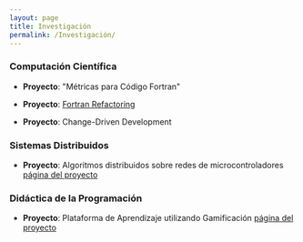 ```yaml
---
layout: page
title: Investigación
permalink: /Investigación/
---
```


### Computación Científica

* **Proyecto**: "Métricas para Código Fortran"
  
* **Proyecto**: [Fortran Refactoring](http://www.fortranrefactoring.org)
  
* **Proyecto**: Change-Driven Development


### Sistemas Distribuidos
  
* **Proyecto**: Algoritmos distribuidos sobre redes de microcontroladores [página del proyecto](/proyectos/onro/onro.md)


### Didáctica de la Programación
  
* **Proyecto**: Plataforma de Aprendizaje utilizando Gamificación [página del proyecto](/proyectos/RolePlayLearn/roleplaylearn.md)  


 
 
 
